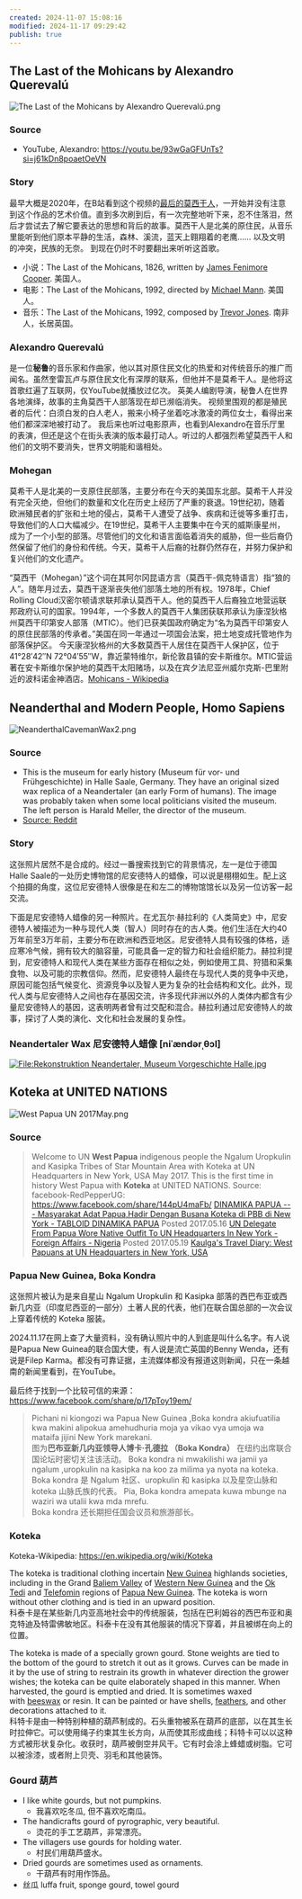 ```yaml
---
created: 2024-11-07 15:08:16
modified: 2024-11-17 09:29:42
publish: true
---
```

## The Last of the Mohicans by Alexandro Querevalú

![The Last of the Mohicans by Alexandro Querevalú.png](./img/The%20Last%20of%20the%20Mohicans%20by%20Alexandro%20Quereval%C3%BA.png)

### Source
- YouTube, Alexandro: https://youtu.be/93wGaGFUnTs?si=j61kDn8poaetOeVN

### Story
最早大概是2020年，在B站看到这个视频的[最后的莫西干人](https://www.bilibili.com/video/BV1ez411i7uR/?share_source=copy_web&vd_source=5a32ebcc6dfcd6f0c46bd5d3623f732b)，一开始并没有注意到这个作品的艺术价值。直到多次刷到后，有一次完整地听下来，忍不住落泪，然后才尝试去了解它要表达的思想和背后的故事。莫西干人是北美的原住民，从音乐里能听到他们原本平静的生活，森林、溪流，蓝天上翱翔着的老鹰…… 以及文明的冲突，民族的无奈。
到现在仍时不时要翻出来听听这首歌。
- 小说：The Last of the Mohicans, 1826, written by [James Fenimore Cooper](https://en.wikipedia.org/wiki/James_Fenimore_Cooper). 美国人。
- 电影：The Last of the Mohicans, 1992, directed by [Michael Mann](https://en.wikipedia.org/wiki/Michael_Mann). 美国人。
- 音乐：The Last of the Mohicans, 1992, composed by [Trevor Jones](https://en.wikipedia.org/wiki/Trevor_Jones_(composer)). 南非人，长居英国。

### Alexandro Querevalú
是一位**秘鲁**的音乐家和作曲家，他以其对原住民文化的热爱和对传统音乐的推广而闻名。虽然奎雷瓦卢与原住民文化有深厚的联系，但他并不是莫希干人。是他将这首歌红遍了互联网，仅YouTube就播放过亿次。
英美人编剧导演，秘鲁人在世界各地演绎，故事的主角莫西干人部落现在却已濒临消失。
视频里围观的都是殖民者的后代：白须白发的白人老人，搬来小椅子坐着吃冰激凌的两位女士，看得出来他们都深深地被打动了。
我后来也听过电影原声，也看到Alexandro在音乐厅里的表演，但还是这个在街头表演的版本最打动人。听过的人都强烈希望莫西干人和他们的文明不要消失，世界文明能和谐相处。

### Mohegan
莫希干人是北美的一支原住民部落，主要分布在今天的美国东北部。莫希干人并没有完全灭绝，但他们的数量和文化在历史上经历了严重的衰退。19世纪初，随着欧洲殖民者的扩张和土地的侵占，莫希干人遭受了战争、疾病和迁徙等多重打击，导致他们的人口大幅减少。在19世纪，莫希干人主要集中在今天的威斯康星州，成为了一个小型的部落。尽管他们的文化和语言面临着消失的威胁，但一些后裔仍然保留了他们的身份和传统。今天，莫希干人后裔的社群仍然存在，并努力保护和复兴他们的文化遗产。

“莫西干（Mohegan）”这个词在其阿尔冈昆语方言（莫西干-佩克特语言）指“狼的人”。随年月过去，莫西干逐渐丧失他们部落土地的所有权。1978年，Chief Rolling Cloud汉密尔顿请求联邦承认莫西干人。他的莫西干人后裔独立地营运联邦政府认可的国家。1994年，一个多数人的莫西干人集团获联邦承认为康涅狄格州莫西干印第安人部落（MTIC）。他们已获美国政府确定为“名为莫西干印第安人的原住民部落的传承者。”美国在同一年通过一项国会法案，把土地变成托管地作为部落保护区。
今天康涅狄格州的大多数莫西干人居住在莫西干人保护区，位于41°28′42″N 72°04′55″W，靠近蒙特维尔，新伦敦县镇的安卡斯维尔。MTIC营运著在安卡斯维尔保护地的莫西干太阳赌场，以及在宾夕法尼亚州威尔克斯-巴里附近的波科诺金神酒店。[Mohicans - Wikipedia](https://en.wikipedia.org/wiki/Mohicans)

## Neanderthal and Modern People, Homo Sapiens

![NeanderthalCavemanWax2.png](./img/NeanderthalCavemanWax2.png)

### Source
- This is the museum for early history (Museum für vor- und Frühgeschichte) in Halle Saale, Germany. They have an original sized wax replica of a Neandertaler (an early Form of humans). The image was probably taken when some local politicians visited the museum. The left person is Harald Meller, the director of the museum. 
- [Source: Reddit](https://www.reddit.com/r/TemplateMemes/comments/1c6b09t/does_anyone_know_the_story_behind_this_template/)
### Story
这张照片居然不是合成的。经过一番搜索找到它的背景情况，左一是位于德国Halle Saale的一处历史博物馆的尼安德特人的蜡像，可以说是栩栩如生。配上这个拍摄的角度，这位尼安德特人很像是在和左二的博物馆馆长以及另一位访客一起交流。

下面是尼安德特人蜡像的另一种照片。在尤瓦尔·赫拉利的《人类简史》中，尼安德特人被描述为一种与现代人类（智人）同时存在的古人类。他们生活在大约40万年前至3万年前，主要分布在欧洲和西亚地区。尼安德特人具有较强的体格，适应寒冷气候，拥有较大的脑容量，可能具备一定的智力和社会组织能力。赫拉利提到，尼安德特人和现代人类在某些方面存在相似之处，例如使用工具、狩猎和采集食物、以及可能的宗教信仰。然而，尼安德特人最终在与现代人类的竞争中灭绝，原因可能包括气候变化、资源竞争以及智人更为复杂的社会结构和文化。此外，现代人类与尼安德特人之间也存在基因交流，许多现代非洲以外的人类体内都含有少量尼安德特人的基因，这表明两者曾有过交配和混合。赫拉利通过尼安德特人的故事，探讨了人类的演化、文化和社会发展的复杂性。
### Neandertaler Wax 尼安德特人蜡像 [niˈændərˌθɔl]

[![File:Rekonstruktion Neandertaler, Museum Vorgeschichte Halle.jpg](https://upload.wikimedia.org/wikipedia/commons/thumb/3/3e/Rekonstruktion_Neandertaler%2C_Museum_Vorgeschichte_Halle.jpg/450px-Rekonstruktion_Neandertaler%2C_Museum_Vorgeschichte_Halle.jpg?20211103204252)](https://upload.wikimedia.org/wikipedia/commons/3/3e/Rekonstruktion_Neandertaler%2C_Museum_Vorgeschichte_Halle.jpg) 

## Koteka at UNITED NATIONS

![West Papua UN 2017May.png](./img/West%20Papua%20UN%202017May.png)

### Source
>Welcome to UN
**West Papua** indigenous people the Ngalum Uropkulin and Kasipka Tribes of Star Mountain Area with Koteka at UN Headquarters in New York, USA May 2017. This is the first time in history West Papua with **Koteka** at UNITED NATIONS. 
Source: facebook-RedPepperUG: https://www.facebook.com/share/144pU4maFb/ 
[DINAMIKA PAPUA --- Masyarakat Adat Papua,Hadir Dengan Busana Koteka di PBB di New York - TABLOID DINAMIKA PAPUA](https://dinamikapapua.blogspot.com/2017/05/masyarakat-adat-papuahadir-dengan.html#) Posted 2017.05.16
[UN Delegate From Papua Wore Native Outfit To UN Headquarters In New York - Foreign Affairs - Nigeria](https://www.nairaland.com/3809384/un-delegate-papua-wore-native) Posted 2017.05.19
[Kaulga's Travel Diary: West Papuans at UN Headquarters in New York, USA](https://kaulga.blogspot.com/2017/05/west-papuans-at-un-headquarters-in-new.html?spref=fb&fbclid=IwZXh0bgNhZW0CMTEAAR1K8ynhFjBFQUWI_yn_9OZEcmDCLMzIiaThFeR6rN4tUAGKOk2CxV37A2M_aem__H9PDKemfJ93helqHxXZ6w)

### Papua New Guinea, Boka Kondra
这张照片被认为是来自星山 Ngalum Uropkulin 和 Kasipka 部落的西巴布亚或西新几内亚（印度尼西亚的一部分）土著人民的代表，他们在联合国总部的一次会议上穿着传统的 Koteka 服装。

2024.11.17在网上查了大量资料，没有确认照片中的人到底是叫什么名字。有人说是Papua New Guinea的联合国大使，有人说是流亡英国的Benny Wenda，还有说是Filep Karma。都没有可靠证据，主流媒体都没有报道这则新闻，只在一条越南的新闻里看到，在YouTube。

最后终于找到一个比较可信的来源：https://www.facebook.com/share/p/17pToy19em/
>Pichani ni kiongozi wa Papua New Guinea ,Boka kondra akiufuatilia kwa makini alipokua amehudhuria moja ya vikao vya umoja wa mataifa jijini New York marekani.  
图为**巴布亚新几内亚领导人博卡·孔德拉 （Boka Kondra）** 在纽约出席联合国论坛时密切关注该活动。
Boka kondra ni mwakilishi wa jamii ya ngalum ,uropkulin na kasipka na koo za milima ya nyota na koteka.  
Boka kondra 是 Ngalum 社区、uropkulin 和 kasipka 以及星空山脉和 koteka 山脉氏族的代表。
Pia, Boka kondra amepata kuwa mbunge na waziri wa utalii kwa mda mrefu.  
Boka kondra 还长期担任国会议员和旅游部长。
### Koteka
Koteka-Wikipedia: https://en.wikipedia.org/wiki/Koteka
 
The koteka is traditional clothing incertain [New Guinea](https://en.wikipedia.org/wiki/New_Guinea "New Guinea") highlands societies, including in the Grand [Baliem Valley](https://en.wikipedia.org/wiki/Baliem_Valley "Baliem Valley") of [Western New Guinea](https://en.wikipedia.org/wiki/Western_New_Guinea "Western New Guinea") and the [Ok Tedi](https://en.wikipedia.org/wiki/Ok_Tedi "Ok Tedi") and [Telefomin](https://en.wikipedia.org/wiki/Telefomin "Telefomin") regions of [Papua New Guinea](https://en.wikipedia.org/wiki/Papua_New_Guinea "Papua New Guinea"). The koteka is worn without other clothing and is tied in an upward position.  
科泰卡是在某些新几内亚高地社会中的传统服装，包括在巴利姆谷的西巴布亚和奥克特迪及特雷佛敏地区。科泰卡在没有其他服装的情况下穿着，并且被绑在向上的位置。

The koteka is made of a specially grown gourd. Stone weights are tied to the bottom of the gourd to stretch it out as it grows. Curves can be made in it by the use of string to restrain its growth in whatever direction the grower wishes; the koteka can be quite elaborately shaped in this manner. When harvested, the gourd is emptied and dried. It is sometimes waxed with [beeswax](https://en.wikipedia.org/wiki/Beeswax "Beeswax") or resin. It can be painted or have shells, [feathers](https://en.wikipedia.org/wiki/Feather "Feather"), and other decorations attached to it.  
科特卡是由一种特别种植的葫芦制成的。石头重物被系在葫芦的底部，以在其生长时拉伸它。可以使用绳子约束其生长方向，从而使其形成曲线；科特卡可以以这种方式被形状复杂化。收获时，葫芦被倒空并风干。它有时会涂上蜂蜡或树脂。它可以被涂漆，或者附上贝壳、羽毛和其他装饰。

### Gourd 葫芦
- I like white gourds, but not pumpkins.
	- 我喜欢吃冬瓜, 但不喜欢吃南瓜。
- The handicrafts gourd of pyrographic, very beautiful.
	- 烫花的手工艺葫芦，非常漂亮。
- The villagers use gourds for holding water.
	- 村民们用葫芦盛水。
- Dried gourds are sometimes used as ornaments.
	- 干葫芦有时用作饰品。
- 丝瓜 luffa fruit, sponge gourd, towel gourd